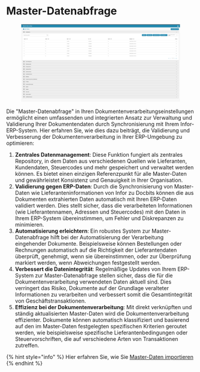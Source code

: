 # Master-Datenabfrage

<figure><img src="../../../.gitbook/assets/Bildschirmfoto 2024-05-08 um 11.14.26.png" alt=""><figcaption></figcaption></figure>

Die "Master-Datenabfrage" in Ihren Dokumentenverarbeitungseinstellungen ermöglicht einen umfassenden und integrierten Ansatz zur Verwaltung und Validierung Ihrer Dokumentendaten durch Synchronisierung mit Ihrem Infor-ERP-System. Hier erfahren Sie, wie dies dazu beiträgt, die Validierung und Verbesserung der Dokumentenverarbeitung in Ihrer ERP-Umgebung zu optimieren:

1. **Zentrales Datenmanagement**: Diese Funktion fungiert als zentrales Repository, in dem Daten aus verschiedenen Quellen wie Lieferanten, Kundendaten, Steuercodes und mehr gespeichert und verwaltet werden können. Es bietet einen einzigen Referenzpunkt für alle Master-Daten und gewährleistet Konsistenz und Genauigkeit in Ihrer Organisation.
2. **Validierung gegen ERP-Daten**: Durch die Synchronisierung von Master-Daten wie Lieferanteninformationen von Infor zu Docbits können die aus Dokumenten extrahierten Daten automatisch mit Ihren ERP-Daten validiert werden. Dies stellt sicher, dass die verarbeiteten Informationen (wie Lieferantennamen, Adressen und Steuercodes) mit den Daten in Ihrem ERP-System übereinstimmen, um Fehler und Diskrepanzen zu minimieren.
3. **Automatisierung erleichtern**: Ein robustes System zur Master-Datenabfrage hilft bei der Automatisierung der Verarbeitung eingehender Dokumente. Beispielsweise können Bestellungen oder Rechnungen automatisch auf die Richtigkeit der Lieferantendaten überprüft, genehmigt, wenn sie übereinstimmen, oder zur Überprüfung markiert werden, wenn Abweichungen festgestellt werden.
4. **Verbessert die Datenintegrität**: Regelmäßige Updates von Ihrem ERP-System zur Master-Datenabfrage stellen sicher, dass die für die Dokumentenverarbeitung verwendeten Daten aktuell sind. Dies verringert das Risiko, Dokumente auf der Grundlage veralteter Informationen zu verarbeiten und verbessert somit die Gesamtintegrität von Geschäftstransaktionen.
5. **Effizienz bei der Dokumentenverarbeitung**: Mit direkt verknüpften und ständig aktualisierten Master-Daten wird die Dokumentenverarbeitung effizienter. Dokumente können automatisch klassifiziert und basierend auf den im Master-Daten festgelegten spezifischen Kriterien geroutet werden, wie beispielsweise spezifische Lieferantenbedingungen oder Steuervorschriften, die auf verschiedene Arten von Transaktionen zutreffen.

{% hint style="info" %}
Hier erfahren Sie, wie Sie [Master-Daten importieren](../../setup/importing-customer-master-data/)
{% endhint %}
